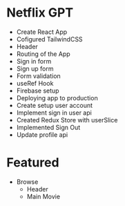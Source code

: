 # Netflix GPT

- Create React App
- Cofigured TailwindCSS
- Header
- Routing of the App
- Sign in form
- Sign up form
- Form validation
- useRef Hook
- Firebase setup
- Deploying app to production
- Create setup user account
- Implement sign in user api
- Created Redux Store with userSlice
- Implemented Sign Out
- Update profile api

# Featured

- Browse
  - Header
  - Main Movie
